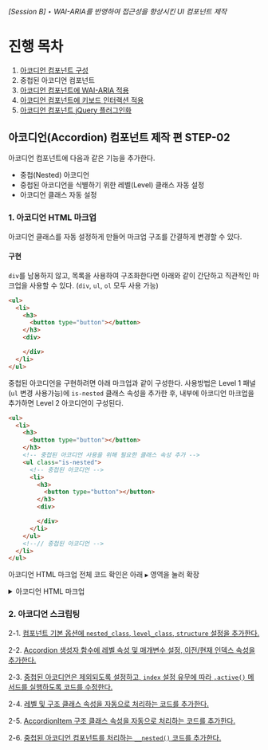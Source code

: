 ###### [Session B] ‣ WAI-ARIA를 반영하여 접근성을 향상시킨 UI 컴포넌트 제작

# 진행 목차

1. [아코디언 컴포넌트 구성](../STEP-1__basic/README.md)
1. 중첩된 아코디언 컴포넌트
1. [아코디언 컴포넌트에 WAI-ARIA 적용](../STEP-3__wai-aria/README.md)
1. [아코디언 컴포넌트에 키보드 인터랙션 적용](../STEP-4__keyboard/README.md)
1. [아코디언 컴포넌트 jQuery 플러그인화](../STEP-5__jquery-plugin/README.md)

## **아코디언(Accordion) 컴포넌트** 제작 편 **STEP-02**

아코디언 컴포넌트에 다음과 같은 기능을 추가한다.
- 중첩(Nested) 아코디언
- 중첩된 아코디언을 식별하기 위한 레벨(Level) 클래스 자동 설정
- 아코디언 클래스 자동 설정

### 1. 아코디언 HTML 마크업

아코디언 클래스를 자동 설정하게 만들어 마크업 구조를 간결하게 변경할 수 있다.

#### 구현

`div`를 남용하지 않고, 목록을 사용하여 구조화한다면 아래와 같이 간단하고 직관적인 마크업을 사용할 수 있다. (`div`, `ul`, `ol` 모두 사용 가능)

```html
<ul>
  <li>
    <h3>
      <button type="button"></button>
    </h3>
    <div>

    </div>
  </li>
</ul>
```

중첩된 아코디언을 구현하려면 아래 마크업과 같이 구성한다. 사용방법은 Level 1 패널(`ul` 변경 사용가능)에 `is-nested` 클래스 속성을 추가한 후, 내부에 아코디언 마크업을 추가하면 Level 2 아코디언이 구성된다.

```html
<ul>
  <li>
    <h3>
      <button type="button"></button>
    </h3>
    <!-- 중첩된 아코디언 사용을 위해 필요한 클래스 속성 추가 -->
    <ul class="is-nested">
      <!-- 중첩된 아코디언 -->
      <li>
        <h3>
          <button type="button"></button>
        </h3>
        <div>

        </div>
      </li>
    </ul>
    <!--// 중첩된 아코디언 -->
  </li>
</ul>
```

아코디언 HTML 마크업 전체 코드 확인은 아래 `▶︎` 영역을 눌러 확장

<details>
  <summary>아코디언 HTML 마크업</summary>

  ```html
  <ul class="demo-component">
    <li>
      <h3>
        <button type="button">
          <span class="y9-icon__news"></span> 뉴스 <span class="y9-icon__arrow is-right"></span>
        </button>
      </h3>
      <div>
        <ul class="list contents">
          <li><a href="">부채대책 엇갈린 평가…'갭투자는 불가' VS '강남불패 고착화'</a></li>
          <li><a href="">'靑문건 유출' 정호성 징역 2년6개월 구형…내달 15일 선고</a></li>
          <li><a href="">6·19대책+8·2대책+신DTI 누적효과는…주택대출액 32.4%↓</a></li>
          <li><a href="">'금감원 인사청탁 의혹' 농협금융회장 자택 등 압수수색</a></li>
        </ul>
      </div>
    </li>
    <li>
      <h3>
        <button type="button">
          <span class="y9-icon__sports"></span> 스포츠 <span class="y9-icon__arrow is-right"></span>
        </button>
      </h3>

      <ul class="is-nested">
        <li>
          <h4>
            <button type="button">
              <span class="y9-icon__soccer"></span> 축구 <span class="y9-icon__arrow is-right"></span>
            </button>
          </h4>
          <div>
            <ul class="list contents">
              <li><a href="">3293억 원?… ‘설’에 불과하지만 놀라운 케인의 가격표</a></li>
              <li><a href="">[아스널-노리치] 모두가 놀란 18세 은케티아의 충격적인 등장</a></li>
              <li><a href="">'거미손' 부폰, "올 시즌 후 은퇴하겠다"</a></li>
            </ul>
          </div>
        </li>
        <li>
          <h4>
            <button type="button">
              <span class="y9-icon__basketball"></span> 농구 <span class="y9-icon__arrow is-right"></span>
            </button>
          </h4>
          <div>
            <ul class="list contents">
              <li><a href="">[댓글이벤트] KBL 역대 드래프트 순위별 최고의 선수</a></li>
              <li><a href="">'3점슛 8방' 정호상, 고려대를 무너뜨리다</a></li>
            </ul>
          </div>
        </li>
      </ul>

    </li>

    <li>
      <h3>
        <button type="button">
          <span class="y9-icon__webtoon"></span> 웹툰<span class="y9-icon__arrow is-right"></span>
        </button>
      </h3>
      <div>
        <ul class="list contents">
          <li><a href="">복학왕, 기안84</a></li>
          <li><a href="">고수, 류기운/문정후</a></li>
          <li><a href="">연놈, 상하</a></li>
          <li><a href="">격기 3반, 이학</a></li>
          <li><a href="">목욕의 신(재), 하일권</a></li>
        </ul>
      </div>
    </li>
  </ul>
  ```
</details>


### 2. 아코디언 스크립팅

2-1. <a href="https://github.com/niawa/AOA/blob/master/2017/10.27/Session_B/practice/STEP-2__nested/component/y9.Accordion%400.0.2.js#L17-L51" target="_blank">컴포넌트 기본 옵션에 `nested_class`, `level_class`, `structure` 설정을 추가한다.</a>

2-2. <a href="https://github.com/niawa/AOA/blob/master/2017/10.27/Session_B/practice/STEP-2__nested/component/y9.Accordion@0.0.2.js#L60-L89" target="_blank">Accordion 생성자 함수에 레벨 속성 및 매개변수 설정, 이전/현재 인덱스 속성을 추가한다.</a>

2-3. <a href="https://github.com/niawa/AOA/blob/master/2017/10.27/Session_B/practice/STEP-2__nested/component/y9.Accordion@0.0.2.js#L131-L137" target="_blank">중첩된 아코디언은 제외되도록 설정하고, `index` 설정 유무에 따라 `.active()` 메서드를 실행하도록 코드를 수정한다.</a>

2-4. <a href="https://github.com/niawa/AOA/blob/master/2017/10.27/Session_B/practice/STEP-2__nested/component/y9.Accordion@0.0.2.js#L150-L166" target="_blank">레벨 및 구조 클래스 속성을 자동으로 처리하는 코드를 추가한다.</a>

2-5. <a href="https://github.com/niawa/AOA/blob/master/2017/10.27/Session_B/practice/STEP-2__nested/component/y9.Accordion@0.0.2.js#L331-L336" target="_blank">AccordionItem 구조 클래스 속성을 자동으로 처리하는 코드를 추가한다.</a>

2-6. <a href="https://github.com/niawa/AOA/blob/master/2017/10.27/Session_B/practice/STEP-2__nested/component/y9.Accordion@0.0.2.js#L352-L361" target="_blank">중첩된 아코디언 컴포넌트를 처리하는 `__nested()` 코드를 추가한다.</a>

